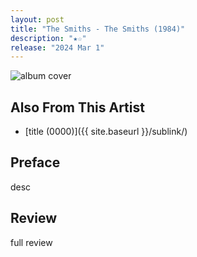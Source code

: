 ```yaml
---
layout: post
title: "The Smiths - The Smiths (1984)"
description: "★☆"
release: "2024 Mar 1"
---
```


<img id="cover" alt="album cover" src="https://upload.wikimedia.org/wikipedia/en/1/13/The_Smiths_The_Smiths.jpg">

## Also From This Artist
- [title (0000)]({{ site.baseurl }}/sublink/)

## Preface
desc

## Review
full review
